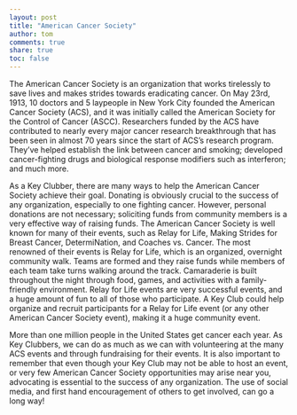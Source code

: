 ```yaml
---
layout: post
title: "American Cancer Society"
author: tom
comments: true
share: true
toc: false
---
```


The American Cancer Society is an organization that works tirelessly to save lives and makes strides towards eradicating cancer. On May 23rd, 1913, 10 doctors and 5 laypeople in New York City founded the American Cancer Society (ACS), and it was initially called the American Society for the Control of Cancer (ASCC). Researchers funded by the ACS have contributed to nearly every major cancer research breakthrough that has been seen in almost 70 years since the start of ACS’s research program. They’ve helped establish the link between cancer and smoking; developed cancer-fighting drugs and biological response modifiers such as interferon; and much more.

As a Key Clubber, there are many ways to help the American Cancer Society achieve their goal. Donating is obviously crucial to the success of any organization, especially to one fighting cancer.  However, personal donations are not necessary; soliciting funds from community members is a very effective way of raising funds. The American Cancer Society is well known for many of their events, such as Relay for Life, Making Strides for Breast Cancer, DetermiNation, and Coaches vs. Cancer.  The most renowned of their events is Relay for Life, which is an organized, overnight community walk. Teams are formed and they raise funds while members of each team take turns walking around the track. Camaraderie is built throughout the night through food, games, and activities with a family-friendly environment. Relay for Life events are very successful events, and a huge amount of fun to all of those who participate. A Key Club could help organize and recruit participants for a Relay for Life event (or any other American Cancer Society event), making it a huge community event.
 
More than one million people in the United States get cancer each year. As Key Clubbers, we can do as much as we can with volunteering at the many ACS events and through fundraising for their events. It is also important to remember that even though your Key Club may not be able to host an event, or very few American Cancer Society opportunities may arise near you, advocating is essential to the success of any organization. The use of social media, and first hand encouragement of others to get involved, can go a long way!

